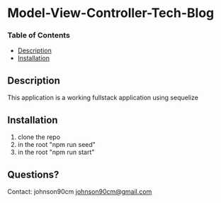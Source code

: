 # Model-View-Controller-Tech-Blog

### Table of Contents
* [Description](#description)
* [Installation](#installation)

## Description
This application is a working fullstack application using sequelize

## Installation

1. clone the repo
2. in the root "npm run seed"
3. in the root "npm run start"


## Questions? 
Contact: 
johnson90cm
johnson90cm@gmail.com